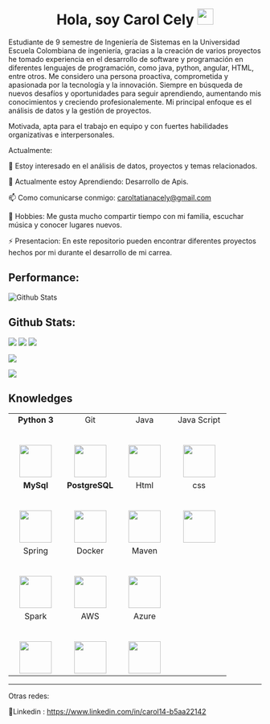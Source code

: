 <h1 align="center">Hola, soy Carol Cely <img height="32px" src="https://cdn.svgporn.com/logos/git-icon.svg"> </h1>

Estudiante de 9 semestre de Ingeniería de Sistemas en la Universidad Escuela Colombiana de ingeniería, gracias a la creación de varios proyectos he tomado experiencia en el desarrollo de software y programación en diferentes lenguajes de programación, como java, python, angular, HTML, entre otros. Me considero una persona proactiva, comprometida y apasionada por la tecnología y la innovación. Siempre en búsqueda de nuevos desafíos y oportunidades para seguir aprendiendo, aumentando mis conocimientos y creciendo profesionalemente. Mi principal enfoque es el análisis de datos y la gestión de proyectos. 

Motivada, apta para el trabajo en equipo y con fuertes habilidades organizativas e interpersonales.

Actualmente:

🔭 Estoy interesado en el análisis de datos, proyectos y temas relacionados.

🌱 Actualmente estoy Aprendiendo: Desarrollo de Apis.

📫 Como comunicarse conmigo: caroltatianacely@gmail.com

👾 Hobbies: Me gusta mucho compartir tiempo con mi familia, escuchar música y conocer lugares nuevos.

⚡ Presentacion: En este repositorio pueden encontrar diferentes proyectos hechos por mi durante el desarrollo de mi carrea.

## Performance:

![Github Stats](https://github-readme-stats.vercel.app/api?username=carol695&show_icons=true&count_private=true&theme=2077)

## Github Stats:
![](https://github-profile-summary-cards.vercel.app/api/cards/profile-details?username=carol695&theme=2077)
![](https://github-profile-summary-cards.vercel.app/api/cards/stats?username=carol695&theme=2077)
![](https://github-profile-summary-cards.vercel.app/api/cards/productive-time?username=carol695&theme=2077)

![](http://github-profile-summary-cards.vercel.app/api/cards/repos-per-language?username=carol695&theme=2077)

![](http://github-profile-summary-cards.vercel.app/api/cards/most-commit-language?username=carol695&theme=2077)


<h2 align="left">Knowledges </h2>

<table>
  <tbody>
    <tr valign="top">
      <td width="25%" align="center">
         <span><b>Python 3</b></span><br><br><br>
        <img height="64px" src="https://cdn.svgporn.com/logos/python.svg">
      </td>
      <td width="25%" align="center">
        <span>Git</span><br><br><br>
        <img height="64px" src="https://cdn.svgporn.com/logos/git-icon.svg">
      </td>
      <td width="25%" align="center">
        <span>Java</span><br><br><br>
        <img height="64px" src="https://cdn.svgporn.com/logos/java.svg">
      </td>
      <td width="25%" align="center">
        <span>Java Script</span><br><br><br>
        <img height="64px" src="https://cdn.svgporn.com/logos/javascript.svg">
      </td>
    </tr>
      <td width="25%" align="center">
        <span><b>MySql</b></span><br><br><br>
        <img height="64px" src="https://cdn.svgporn.com/logos/mysql.svg">
      </td>
      <td width="25%" align="center">
        <span><b>PostgreSQL</b></span><br><br><br>
        <img height="64px" src="https://cdn.svgporn.com/logos/postgresql.svg">
      </td>
      <td width="25%" align="center">
        <span>Html</span><br><br><br>
        <img height="64px" src="https://cdn.svgporn.com/logos/html-5.svg">
      </td>
      <td width="25%" align="center">
        <span>css</span><br><br><br>
        <img height="64px" src="https://cdn.svgporn.com/logos/css-3.svg">
      </td>
    </tr>
      <td width="25%" align="center">
        <span>Spring</span><br><br><br>
        <img height="64px" src="https://cdn.svgporn.com/logos/spring.svg">
      </td>
      <td width="25%" align="center">
        <span>Docker</span><br><br><br>
        <img height="64px" src="https://cdn.svgporn.com/logos/docker.svg">
      </td>
      <td width="25%" align="center">
        <span>Maven</span><br><br><br>
        <img height="64px" src="https://cdn.svgporn.com/logos/maven.svg">
      </td>
    </tr>
      <td width="25%" align="center">
        <span>Spark</span><br><br><br>
        <img height="64px" src="https://cdn.svgporn.com/logos/spark.svg">
      </td>
      <td width="25%" align="center">
        <span>AWS</span><br><br><br>
        <img height="64px" src="https://cdn.svgporn.com/logos/aws.svg">
      </td>
       <td width="25%" align="center">
        <span>Azure</span><br><br><br>
        <img height="64px" src="https://cdn.svgporn.com/logos/microsoft-azure.svg">
      </td>
    
  </tbody>
</table>
</p>

<hr>


Otras redes:

💼Linkedin : https://www.linkedin.com/in/carol14-b5aa22142

